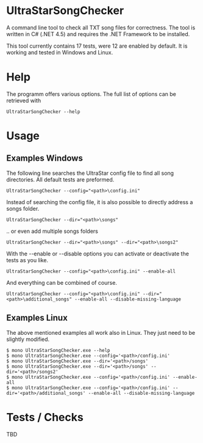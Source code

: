 # UltraStarSongChecker
A command line tool to check all TXT song files for correctness.
The tool is written in C# (.NET 4.5) and requires the .NET Framework to be installed.

This tool currently contains 17 tests, were 12 are enabled by default.
It is working and tested in Windows and Linux.

# Help
The programm offers various options. The full list of options can be retrieved with

    UltraStarSongChecker --help

# Usage
## Examples Windows
The following line searches the UltraStar config file to find all song directories. All default tests are preformed.

    UltraStarSongChecker --config="<path>\config.ini"

Instead of searching the config file, it is also possible to directly address a songs folder.

    UltraStarSongChecker --dir="<path>\songs"

.. or even add multiple songs folders

    UltraStarSongChecker --dir="<path>\songs" --dir="<path>\songs2"

With the --enable or --disable options you can activate or deactivate the tests as you like.

    UltraStarSongChecker --config="<path>\config.ini" --enable-all

And everything can be combined of course.

    UltraStarSongChecker --config="<path>\config.ini" --dir="<path>\additional_songs" --enable-all --disable-missing-language

## Examples Linux
The above mentioned examples all work also in Linux. They just need to be slightly modified.

    $ mono UltraStarSongChecker.exe --help
    $ mono UltraStarSongChecker.exe --config='<path>/config.ini'
    $ mono UltraStarSongChecker.exe --dir='<path>/songs'
    $ mono UltraStarSongChecker.exe --dir='<path>/songs' --dir='<path>/songs2'
    $ mono UltraStarSongChecker.exe --config='<path>/config.ini' --enable-all
    $ mono UltraStarSongChecker.exe --config='<path>/config.ini' --dir='<path>/additional_songs' --enable-all --disable-missing-language

# Tests / Checks

TBD
